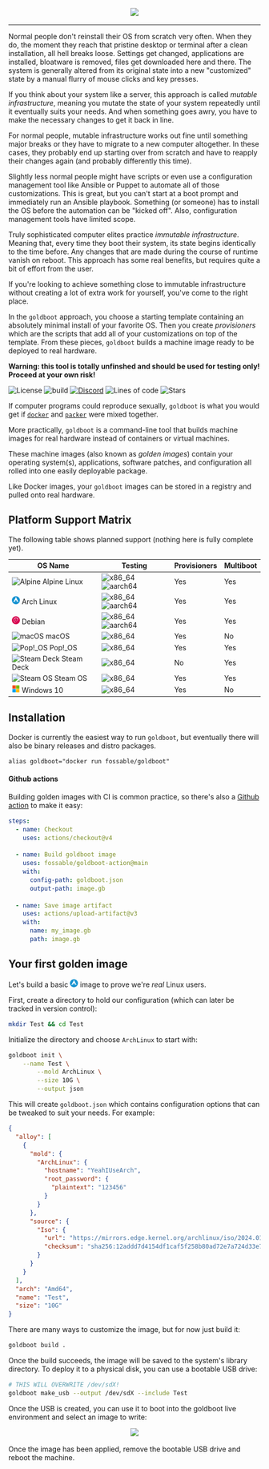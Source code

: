 <p align="center">
	<img src="https://raw.githubusercontent.com/goldboot/goldboot/master/.github/images/logo-bg-256.png" />
</p>
<hr>

Normal people don't reinstall their OS from scratch very often. When they do,
the moment they reach that pristine desktop or terminal after a clean
installation, all hell breaks loose. Settings get changed, applications are
installed, bloatware is removed, files get downloaded here and there. The system
is generally altered from its original state into a new "customized" state by a
manual flurry of mouse clicks and key presses.

If you think about your system like a server, this approach is called _mutable
infrastructure_, meaning you mutate the state of your system repeatedly until it
eventually suits your needs. And when something goes awry, you have to make the
necessary changes to get it back in line.

For normal people, mutable infrastructure works out fine until something major
breaks or they have to migrate to a new computer altogether. In these cases,
they probably end up starting over from scratch and have to reapply their
changes again (and probably differently this time).

Slightly less normal people might have scripts or even use a configuration
management tool like Ansible or Puppet to automate all of those customizations.
This is great, but you can't start at a boot prompt and immediately run an
Ansible playbook. Something (or someone) has to install the OS before the
automation can be "kicked off". Also, configuration management tools have
limited scope.

Truly sophisticated computer elites practice _immutable infrastructure_. Meaning
that, every time they boot their system, its state begins identically to the
time before. Any changes that are made during the course of runtime vanish on
reboot. This approach has some real benefits, but requires quite a bit of effort
from the user.

If you're looking to achieve something close to immutable infrastructure without
creating a lot of extra work for yourself, you've come to the right place.

In the `goldboot` approach, you choose a starting template containing an
absolutely minimal install of your favorite OS. Then you create _provisioners_
which are the scripts that add all of your customizations on top of the
template. From these pieces, `goldboot` builds a machine image ready to be
deployed to real hardware.

**Warning: this tool is totally unfinshed and should be used for testing only!
Proceed at your own risk!**

![License](https://img.shields.io/github/license/goldboot/goldboot)
![build](https://github.com/goldboot/goldboot/actions/workflows/build.yml/badge.svg)
[![Discord](https://img.shields.io/discord/981695209492606986)](https://discord.gg/Vzr7gT5dsd)
![Lines of code](https://img.shields.io/tokei/lines/github/fossable/goldboot)
![Stars](https://img.shields.io/github/stars/goldboot/goldboot?style=social)

If computer programs could reproduce sexually, `goldboot` is what you would get
if [`docker`](https://www.docker.com) and [`packer`](https://www.packer.io) were
mixed together.

More practically, `goldboot` is a command-line tool that builds machine images for
real hardware instead of containers or virtual machines.

These machine images (also known as _golden images_) contain your operating
system(s), applications, software patches, and configuration all rolled into one
easily deployable package.

Like Docker images, your `goldboot` images can be stored in a registry and pulled
onto real hardware.

## Platform Support Matrix

The following table shows planned support (nothing here is fully complete yet).

| OS Name                                                            | Testing                                                                                                                                                                                                                             | Provisioners | Multiboot |
| ------------------------------------------------------------------ | ----------------------------------------------------------------------------------------------------------------------------------------------------------------------------------------------------------------------------------- | ------------ | --------- |
| ![Alpine](goldboot/src/foundry/molds/alpine/icon.png) Alpine Linux  | ![x86_64](https://github.com/goldboot/goldboot/workflows/.github/workflows/test_alpine_x86_64.yml/badge.svg) ![aarch64](https://github.com/goldboot/goldboot/workflows/.github/workflows/test_alpine_aarch64.yml/badge.svg)         | Yes          | Yes       |
| ![Arch Linux](goldboot/src/foundry/molds/arch_linux/icon.png) Arch Linux  | ![x86_64](https://github.com/goldboot/goldboot/workflows/.github/workflows/test_arch_linux_x86_64.yml/badge.svg) ![aarch64](https://github.com/goldboot/goldboot/workflows/.github/workflows/test_arch_linux_aarch64.yml/badge.svg) | Yes          | Yes       |
| ![Debian](goldboot/src/foundry/molds/debian/icon.png) Debian             | ![x86_64](https://github.com/goldboot/goldboot/workflows/.github/workflows/test_debian_x86_64.yml/badge.svg) ![aarch64](https://github.com/goldboot/goldboot/workflows/.github/workflows/test_debian_aarch64.yml/badge.svg)         | Yes          | Yes       |
| ![macOS](goldboot/src/foundry/molds/arch_linux/mac_os.png) macOS                | ![x86_64](https://github.com/goldboot/goldboot/workflows/.github/workflows/test_mac_os_x86_64.yml/badge.svg)                                                                                                                        | Yes          | No        |
| ![Pop!_OS](goldboot/src/foundry/molds/pop_os/icon.png) Pop!\_OS          | ![x86_64](https://github.com/goldboot/goldboot/workflows/.github/workflows/test_pop_os_x86_64.yml/badge.svg)                                                                                                                        | Yes          | Yes       |
| ![Steam Deck](goldboot/src/foundry/molds/steam_deck/icon.png) Steam Deck | ![x86_64](https://github.com/goldboot/goldboot/workflows/.github/workflows/test_steam_deck_x86_64.yml/badge.svg)                                                                                                                    | No           | Yes       |
| ![Steam OS](goldboot/src/foundry/molds/steam_os/icon.png) Steam OS       | ![x86_64](https://github.com/goldboot/goldboot/workflows/.github/workflows/test_steam_os_x86_64.yml/badge.svg)                                                                                                                      | Yes          | Yes       |
| ![Windows 10](goldboot/src/foundry/molds/windows_10/icon.png) Windows 10  | ![x86_64](https://github.com/goldboot/goldboot/workflows/.github/workflows/test_windows_10_x86_64.yml/badge.svg)                                                                                                                    | Yes          | No        |

## Installation

Docker is currently the easiest way to run `goldboot`, but eventually there will
also be binary releases and distro packages.

```
alias goldboot="docker run fossable/goldboot"
```

#### Github actions

Building golden images with CI is common practice, so there's also a [Github
action](https://github.com/fossable/goldboot-action) to make it easy:

```yml
steps:
  - name: Checkout
    uses: actions/checkout@v4

  - name: Build goldboot image
    uses: fossable/goldboot-action@main
    with:
      config-path: goldboot.json
      output-path: image.gb

  - name: Save image artifact
    uses: actions/upload-artifact@v3
    with:
      name: my_image.gb
      path: image.gb
```

## Your first golden image

Let's build a basic ![Arch Linux](goldboot/src/foundry/molds/arch_linux/icon.png)
image to prove we're _real_ Linux users.

First, create a directory to hold our configuration (which can later be tracked
in version control):

```sh
mkdir Test && cd Test
```

Initialize the directory and choose `ArchLinux` to start with:

```sh
goldboot init \
    --name Test \
		--mold ArchLinux \
		--size 10G \
		--output json
```

This will create `goldboot.json` which contains configuration options that can
be tweaked to suit your needs. For example:

```json
{
  "alloy": [
    {
      "mold": {
        "ArchLinux": {
          "hostname": "YeahIUseArch",
          "root_password": {
            "plaintext": "123456"
          }
        }
      },
      "source": {
        "Iso": {
          "url": "https://mirrors.edge.kernel.org/archlinux/iso/2024.01.01/archlinux-2024.01.01-x86_64.iso",
          "checksum": "sha256:12addd7d4154df1caf5f258b80ad72e7a724d33e75e6c2e6adc1475298d47155"
        }
      }
    }
  ],
  "arch": "Amd64",
  "name": "Test",
  "size": "10G"
}
```

There are many ways to customize the image, but for now just build it:

```sh
goldboot build .
```

Once the build succeeds, the image will be saved to the system's library
directory. To deploy it to a physical disk, you can use a bootable USB drive:

```sh
# THIS WILL OVERWRITE /dev/sdX!
goldboot make_usb --output /dev/sdX --include Test
```

Once the USB is created, you can use it to boot into the goldboot live
environment and select an image to write:

<p align="center">
	<img src="https://raw.githubusercontent.com/goldboot/goldboot/master/.github/images/select_image.png" />
</p>

Once the image has been applied, remove the bootable USB drive and reboot the
machine.
